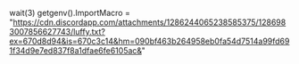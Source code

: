 wait(3)
getgenv().ImportMacro = "https://cdn.discordapp.com/attachments/1286244065238585375/1286983007856627743/luffy.txt?ex=670d8d94&is=670c3c14&hm=090bf463b264958eb0fa54d7514a99fd691f34d9e7ed837f8a1dfae6fe6105ac&"
